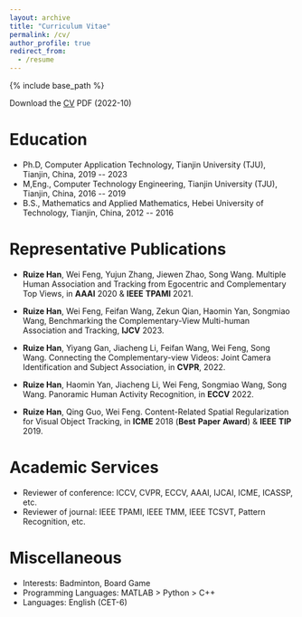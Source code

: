 ```yaml
---
layout: archive
title: "Curriculum Vitae"
permalink: /cv/
author_profile: true
redirect_from:
  - /resume
---
```


{% include base_path %}

Download the [CV](http://ruizehan.github.io/files/resume_ruize_221010.pdf) PDF (2022-10)

Education
======

* Ph.D, Computer Application Technology, Tianjin University (TJU), Tianjin, China, 2019 -- 2023
* M,Eng., Computer Technology Engineering, Tianjin University (TJU), Tianjin, China, 2016 -- 2019
* B.S., Mathematics and Applied Mathematics, Hebei University of Technology, Tianjin, China, 2012 -- 2016


Representative Publications
======

 * **Ruize Han**, Wei Feng, Yujun Zhang, Jiewen Zhao, Song Wang. Multiple Human Association and Tracking from Egocentric and Complementary Top Views, in __AAAI__ 2020 & __IEEE__ __TPAMI__ 2021.
 
 * **Ruize Han**, Wei Feng, Feifan Wang, Zekun Qian, Haomin Yan, Songmiao Wang, Benchmarking the Complementary-View Multi-human Association and Tracking, __IJCV__ 2023.
 
 * **Ruize Han**, Yiyang Gan, Jiacheng Li, Feifan Wang, Wei Feng, Song Wang. Connecting the Complementary-view Videos: Joint Camera Identification and Subject Association, in __CVPR__, 2022.
 
 * **Ruize Han**, Haomin Yan, Jiacheng Li, Wei Feng, Songmiao Wang, Song Wang. Panoramic Human Activity Recognition, in __ECCV__ 2022.
  
 * **Ruize Han**, Qing Guo, Wei Feng. Content-Related Spatial Regularization for Visual Object Tracking, in __ICME__ 2018 (__Best__ __Paper__ __Award__) & __IEEE__ __TIP__ 2019.

 
Academic Services
======
 * Reviewer of conference: ICCV, CVPR, ECCV, AAAI, IJCAI, ICME, ICASSP, etc.
 * Reviewer of journal: IEEE TPAMI, IEEE TMM, IEEE TCSVT, Pattern Recognition, etc.
  
Miscellaneous
======
  * Interests: Badminton, Board Game
  * Programming Languages: MATLAB > Python > C++
  * Languages: English (CET-6)
